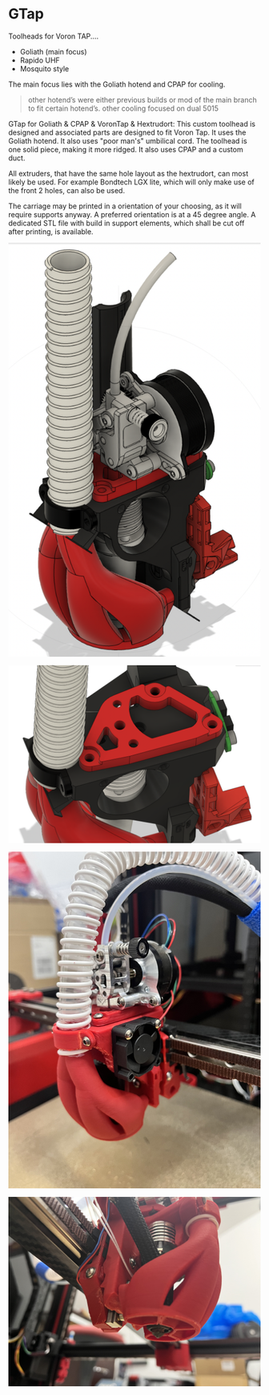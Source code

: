 # GTap
Toolheads for Voron TAP....
- Goliath (main focus)
- Rapido UHF
- Mosquito style

The main focus lies with the Goliath hotend and CPAP for cooling. 
> other hotend’s were either previous builds or mod of the main branch to fit certain hotend’s. 
> other cooling focused on dual 5015 

GTap for Goliath & CPAP & VoronTap & Hextrudort:
This custom toolhead is designed and associated parts are designed to fit Voron Tap. It uses the Goliath hotend. It also uses "poor man's" umbilical cord. The toolhead is one solid piece, making it more ridged. It also uses CPAP and a custom duct. 

All extruders, that have the same hole layout as the hextrudort, can most likely be used. For example Bondtech LGX lite, which will only make use of the front 2 holes, can also be used. 

The carriage may be printed in a orientation of your choosing, as it will require supports anyway. A preferred orientation is at a 45 degree angle. A dedicated STL file with build in support elements, which shall be cut off after printing, is available. 

![Full toolhead](img/Full_toolhead.png)

![extruder plate](img/extruder_plate.png)

![demo pic 1](img/pic1.jpeg)

![demo pic 2](img/pic2.jpeg)